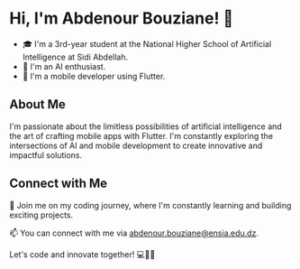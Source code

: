 # Hi, I'm Abdenour Bouziane! 👋

- 🎓 I'm a 3rd-year student at the National Higher School of Artificial Intelligence at Sidi Abdellah.
- 🤖 I'm an AI enthusiast.
- 📱 I'm a mobile developer using Flutter.

## About Me

I'm passionate about the limitless possibilities of artificial intelligence and the art of crafting mobile apps with Flutter. I'm constantly exploring the intersections of AI and mobile development to create innovative and impactful solutions.

## Connect with Me

🚀 Join me on my coding journey, where I'm constantly learning and building exciting projects.

📫 You can connect with me via abdenour.bouziane@ensia.edu.dz.

Let's code and innovate together! 💻🤖🚀
